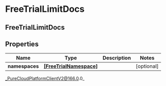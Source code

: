 # FreeTrialLimitDocs

## FreeTrialLimitDocs

## Properties

|Name | Type | Description | Notes|
|------------ | ------------- | ------------- | -------------|
| **namespaces** | [**[FreeTrialNamespace]**]([FreeTrialNamespace]) |  | [optional] |



_PureCloudPlatformClientV2@166.0.0_
